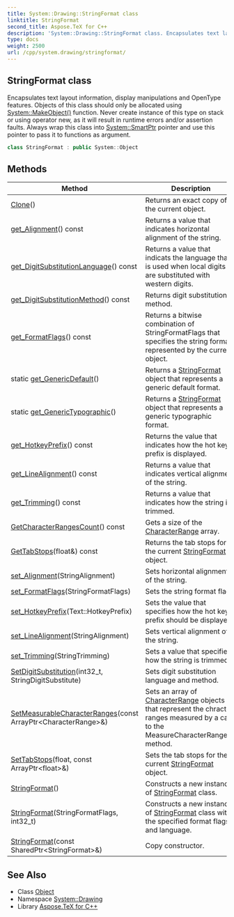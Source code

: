 ```yaml
---
title: System::Drawing::StringFormat class
linktitle: StringFormat
second_title: Aspose.TeX for C++
description: 'System::Drawing::StringFormat class. Encapsulates text layout information, display manipulations and OpenType features. Objects of this class should only be allocated using System::MakeObject() function. Never create instance of this type on stack or using operator new, as it will result in runtime errors and/or assertion faults. Always wrap this class into System::SmartPtr pointer and use this pointer to pass it to functions as argument in C++.'
type: docs
weight: 2500
url: /cpp/system.drawing/stringformat/
---
```

## StringFormat class


Encapsulates text layout information, display manipulations and OpenType features. Objects of this class should only be allocated using [System::MakeObject()](../../system/makeobject/) function. Never create instance of this type on stack or using operator new, as it will result in runtime errors and/or assertion faults. Always wrap this class into [System::SmartPtr](../../system/smartptr/) pointer and use this pointer to pass it to functions as argument.

```cpp
class StringFormat : public System::Object
```

## Methods

| Method | Description |
| --- | --- |
| [Clone](./clone/)() | Returns an exact copy of the current object. |
| [get_Alignment](./get_alignment/)() const | Returns a value that indicates horizontal alignment of the string. |
| [get_DigitSubstitutionLanguage](./get_digitsubstitutionlanguage/)() const | Returns a value that indicats the language that is used when local digits are substituted with western digits. |
| [get_DigitSubstitutionMethod](./get_digitsubstitutionmethod/)() const | Returns digit substitution method. |
| [get_FormatFlags](./get_formatflags/)() const | Returns a bitwise combination of StringFormatFlags that specifies the string format represented by the current object. |
| static [get_GenericDefault](./get_genericdefault/)() | Returns a [StringFormat](./) object that represents a generic default format. |
| static [get_GenericTypographic](./get_generictypographic/)() | Returns a [StringFormat](./) object that represents a generic typographic format. |
| [get_HotkeyPrefix](./get_hotkeyprefix/)() const | Returns the value that indicates how the hot key prefix is displayed. |
| [get_LineAlignment](./get_linealignment/)() const | Returns a value that indicates vertical alignment of the string. |
| [get_Trimming](./get_trimming/)() const | Returns a value that indicates how the string is trimmed. |
| [GetCharacterRangesCount](./getcharacterrangescount/)() const | Gets a size of the [CharacterRange](../characterrange/) array. |
| [GetTabStops](./gettabstops/)(float\&) const | Returns the tab stops for the current [StringFormat](./) object. |
| [set_Alignment](./set_alignment/)(StringAlignment) | Sets horizontal alignment of the string. |
| [set_FormatFlags](./set_formatflags/)(StringFormatFlags) | Sets the string format flags. |
| [set_HotkeyPrefix](./set_hotkeyprefix/)(Text::HotkeyPrefix) | Sets the value that specifies how the hot key prefix should be displayed. |
| [set_LineAlignment](./set_linealignment/)(StringAlignment) | Sets vertical alignment of the string. |
| [set_Trimming](./set_trimming/)(StringTrimming) | Sets a value that specifies how the string is trimmed. |
| [SetDigitSubstitution](./setdigitsubstitution/)(int32_t, StringDigitSubstitute) | Sets digit substitution language and method. |
| [SetMeasurableCharacterRanges](./setmeasurablecharacterranges/)(const ArrayPtr\<CharacterRange\>\&) | Sets an array of [CharacterRange](../characterrange/) objects that represent the chracter ranges measured by a call to the MeasureCharacterRanges() method. |
| [SetTabStops](./settabstops/)(float, const ArrayPtr\<float\>\&) | Sets the tab stops for the current [StringFormat](./) object. |
| [StringFormat](./stringformat/)() | Constructs a new instance of [StringFormat](./) class. |
| [StringFormat](./stringformat/)(StringFormatFlags, int32_t) | Constructs a new instance of [StringFormat](./) class with the specified format flags and language. |
| [StringFormat](./stringformat/)(const SharedPtr\<StringFormat\>\&) | Copy constructor. |
## See Also

* Class [Object](../../system/object/)
* Namespace [System::Drawing](../)
* Library [Aspose.TeX for C++](../../)
